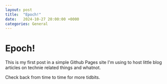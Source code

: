 ```yaml
---
layout: post
title:  "Epoch!"
date:   2024-10-27 20:00:00 +0000
categories: General
---
```


# Epoch!

This is my first post in a simple Github Pages site I'm using to host little blog articles on technie related things and whatnot.

Check back from time to time for more tidbits.
